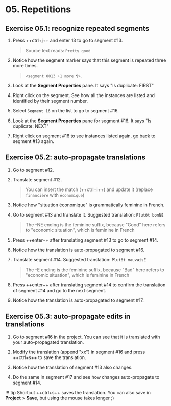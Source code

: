 # 05. Repetitions

## Exercise 05.1: recognize repeated segments
<!-- @todo !!! note inline end "←TODO"
    @quiz: how many reps in total?  -->

1. Press ++ctrl+j++ and enter 13 to go to segment #13.
    
    > Source text reads: `Pretty good`

2. Notice how the segment marker says that this segment is repeated three more times.

    > `<segment 0013 +1 more ¶>`. 
    
3. Look at the **Segment Properties** pane. It says "Is duplicate: FIRST"
4. Right click on the segment. See how all the instances are listed and identified by their segment number. 
5. Select `Segment 16` on the list to go to segment #16.
6. Look at the **Segment Properties** pane for segment #16. It says "Is duplicate: NEXT"
7. Right click on segment #16 to see instances listed again, go back to segment #13 again.

## Exercise 05.2: auto-propagate translations

1. Go to segment #12.
2. Translate segment #12. <!-- put this translation in auto @todo -->

    > You can insert the match (++ctrl+i++) and update it (replace `financière` with `économique`)

3. Notice how "situation économique" is grammatically feminine in French. 
3. Go to segment #13 and translate it. Suggested translation: `Plutôt bonNE`

    > The -NE ending is the feminine suffix, because "Good" here refers to "economic situation", which is feminine in French

2. Press ++enter++ after translating segment #13 to go to segment #14.
3. Notice how the translation is auto-propagated to segment #16.
4. Translate segment #14. Suggested translation: `Plutôt mauvaisE`
    
    > The -E ending is the feminine suffix, because "Bad" here refers to "economic situation", which is feminine in French

5. Press ++enter++ after translating segment #14 to confirm the translation of segment #14 and go to the next segment.
6. Notice how the translation is auto-propagated to segment #17.

## Exercise 05.3: auto-propagate edits in translations

1. Go to segment #16 in the project. You can see that it is translated with your auto-propagated translation.

2. Modify the translation (append "xx") in segment #16 and press ++ctrl+s++ to save the translation. 
3. Notice how the translation of segment #13 also changes. 
4. Do the same in segment #17 and see how changes auto-propagate to segment #14.

<!-- add link in the guide to the shortcuts page when we mention a shortcut -->

!!! tip
    Shortcut ++ctrl+s++ saves the translation. You can also save in **Project** > **Save**, but using the mouse takes longer ;)

<!-- add this tip to the guides -->